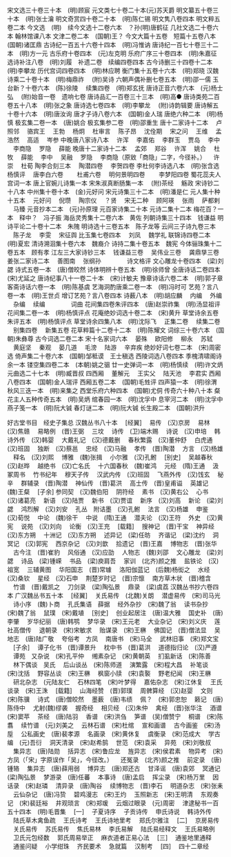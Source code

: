 <!-- { "loadSidebar": true } -->
宋文选三十卷三十本　(明)顾宸
元文类七十卷二十本(元)苏天爵
明文纂五十卷三十本　(明)张士瀹
明文奇赏四十卷二十本　(明)陈仁锡
明文隽八卷四本
明文粹五卷二本
今文选　(明)　续今文选十二卷六本　？孙(明)唐鹤征
几社文选二十卷六本
翰林馆课八本
文津二卷二本　(国朝)王？
今文大篇十五卷　短篇十五卷八本　(国朝)诸匡鼎
古诗纪一百五十六卷十四本　(明)冯惟讷
唐诗纪一百七十卷三十二本　(明)方一元
古乐府十卷四本　(元)左克明
乐府广序三十卷四本　(明)朱嘉征
选诗补注八卷　(明)刘履　补遗二卷　续编四卷四本
古今诗删三十四卷十二本　(明)李攀龙
历代宫词四卷四本　(明)林应聘
衡门集十五卷十六本　(明)郑晓
汉魏诗乘二十卷十本　(明)梅鼎祚
　(附)吴诗
六朝声偶补删七卷五本　(明)邵一儒
玉台新？十卷六本　(陈)徐陵
　续集四卷　(明)郑玄抚
唐诗正音六卷六本　(元)杨士弘
　(附)始音一卷　遗响七卷
唐诗品汇一百卷三十三本　(明)高●
唐诗类苑二百卷五十八本　(明)张之象
唐诗选七卷四本　(明)李攀龙
　(附)诗韵辑要
唐诗解五十卷十六本　(明)唐汝询
唐才子诗八卷六本　(国朝)金人瑞
唐绝六种二本　(明)杨慎
极玄集二卷一本　(唐)姚合
极玄集参二卷　(明)邵重生
唐十二家诗十二本
　卢照邻
　骆宾王
　王勃
　杨炯
　杜审言
　陈子昂
　沈佺期
　宋之问
　王维
　孟浩然
　高适
　岑参
中晚唐八家诗八本
　许浑
　李嘉佑
　李群玉
　贾岛
　李中
　李商隐
　罗隐
　薛能
晚唐十二家诗十二本
　孟郊
　郑谷
　许浑
　姚合
　杜牧
　薛能
　李中
　吴融
　罗隐
　李商隐（原敓「商隐」二字，今径补。）
　许崇
　杜荀
陶李合刻三本
　陶潜四卷
　李贺四卷
李杜何李诗选八本　(明)张含选　杨慎评
　唐李白六卷
　　杜甫六卷
　明何景明四卷
　　李梦阳四卷
蜀花蕊夫人宫词一本
唐上官婉儿诗集一本
宋朱淑真断肠集一本
　(附)茶经
　觞政
宋诗钞二十八本
中州集十卷十本　(金)元好问
宋元诗集三十二本　(明)潘是仁
元人集十种十五本
　元好问
　倪瓒
　陶宗仪
　？贤
　宋无二种
　顾阿瑛
　张雨
　萨都剌
　马臻
元音抄本二本　(元)孙原理
元百家诗集二十本
元诗二集十二本
梅花百？一本　释中？　冯子振
海岳灵秀集十二卷六本　黄佐
列朝诗集三十四本　钱谦益
明诗平论二十卷十二本　朱隗
明诗选十三卷五本　陈子龙等
云间三子诗九卷三本
　陈子龙
　李雯
　宋征舆
比玉集七卷四本
　刘凤
　魏学礼
联锦诗四卷二本　(明)夏宏
清诗溯洄集十卷六本　魏裔介
诗持二集十卷五本　魏宪
今体骊珠集十二卷五本　顾有孝
江左三大家诗钞三本
　钱谦益三卷
　吴伟业三卷
　龚鼎孳三卷
姜张二家诗二本
　善图南
　张纲孙
　　　　诗文格评
文心雕龙十卷四本　(梁)刘勰
诗式五卷一本　(唐)僧皎然
诗体明辨十卷五本　(明)徐师曾
全唐诗话二卷四本　(宋)尤延之
唐诗纪事八十一卷二十本　(宋)计敏夫
豫章诗话六卷二本　(明)郭子章
客斋诗话六卷一本　(明)陈基虞
艺海洞酌唐乘二卷一本　(明)冯时可
艺苑？言八卷一本　(明)王世贞
增订艺苑？言八卷四本
诗薮八本　(明)胡应麟
　内编
　外编
　杂编
　续编
　　　　词曲
花间集四卷朱评四本　(唐)赵崇祚集　(明)汤显祖评
花间集二卷一本　(明)杨慎评点
花庵绝妙词选十卷二本　(宋)黄升
草堂诗余五卷朱评五本　(明)杨慎评点
草堂诗余四集八本　(明)沈际飞
　正集二卷
　续集二卷
　别集四卷
　新集五卷
花草粹篇十二卷十二本　(明)陈耀文
词综三十卷六本　(国朝)朱彝尊
古今词选二卷二本
宋十名家词六本
　晏殊
　欧阳修
　柳永
　苏轼
　黄庭坚
　秦观
　晏几道
　毛滂
　陆游
　辛弃疾
绝妙好词七卷二本　(宋)周密选
倚声集二十卷六本　(国朝)邹秪谟　王士稹选
西陵词选八卷四本
季槐清啸阁诗余一本
镂空集四卷二本　(本朝)姚之骃
廿一史弹词一本　(明)杨慎续　(明)许文炳
元曲选二十七本　(明)臧晋叔
四西厢
　董解元
　王实父
　陆天池
　李君实
西厢八卷四本　(国朝)金人瑞评
西厢五卷二本　(国朝)毛甡评
四声猿一本　(明)徐渭
秋风三迭一本　(明)来集之
西堂乐府六种四本　(国朝)尤侗
传奇六十种八十本
粲花主人五种传奇五本　(明)吴炳
绾春园一本　(明)沈孚中
息宰河二本　(明)沈孚中
燕子笺一本　(明)阮大铖
春灯谜二本　(明)阮大铖
长生殿二本　(国朝)洪升


好古堂书目　经史子集总
汉魏丛书八十本
　[经翼]
　易传　(汉)京房
　易林　(汉)焦赣
　易略例　(晋)王弼
　三坟
　诗传　(卫)端木赐
　诗说　(汉)申培
　韩诗外传　(汉)韩婴
　大戴礼记　(汉)德戴删
　春秋繁露　(汉)董仲舒
　白虎通　(汉)班固
　独断　(汉)蔡邕
　忠经　(汉)马融
　孝传　(晋)陶潜
　方言　(汉)杨雄
　释名　(汉)刘熙
　博雅　(魏)张揖
　小尔雅　(汉)孔鲋
　[别史]
　吴越春秋　(汉)赵晔
　越绝书　(汉)亡名氏
　十六国春秋　(魏)崔鸿
　元经　(隋)王通
　汲冢周书
　竹书纪年
　穆天子传
　汉武内传　(汉)班固
　飞燕外传　(汉)饯玄
　秘辛
　群辅录　(晋)陶潜
　神仙传　(晋)葛洪
　高士传　(晋)皇甫谥
　英雄记　(魏)王粲
　[子余]
参同契　(汉)魏伯阳
　阴符经
　素书　(汉)黄右公
　心书　(汉)诸葛亮
　新语　(汉)陆贾
　新书　(汉)贾谊
　新序　(汉)刘高
　新论　(梁)刘勰
　鸿烈解　(汉)刘安
　孔丛　附诘墨　(汉)孔鲋
　法言　(汉)杨雄
　申鉴　(汉)荀悦
　中论　(魏)徐干
　中说　(隋)王通
　潜夫论　(汉)王符
　外史　(汉)黄宪
　说苑　(汉)刘向
　论衡　(汉)王充
　[载籍]
　搜神记　(晋)干宝
　神异经　(汉)东方朔
　十洲记　(汉)东方朔
　述异记　(梁)任昉
　齐谐记　(梁)沈约
　洞冥记　(汉)郭宪
　西京杂记　(汉)刘歆
　拾遗记　(晋)王嘉
　博物志　(晋)张华
　古今注　(晋)崔豹
　风俗通　(汉)应劭
　人物志　(魏)刘邵
　文心雕龙　(梁)刘勰
　诗品　(梁)锺嵘
　书品　(梁)庾肩吾
　家训　(北齐)颜之推
　盐铁论　(汉)祖宽
　三辅黄图
　华阳国志　(晋)常璩
　洛阳伽蓝记　(后魏)杨衒之
　水经　(汉)桑钦
　星经　(汉)石申
　荆楚岁时记　(晋)宗懔
　南方草木状　(晋)稽含
　竹谱　(晋)戴凯之
　刀剑录　(梁)陶弘景
　鼎录　(梁)虞荔
汉魏丛书抄六卷四本
广汉魏丛书五十本
　[经翼]
　关氏易传　(北魏)关朗
　潜虚易传　(宋)司马光
　诗小序　(魏)卜商
　孔氏集语　薛据
　经外杂抄　(宋)魏了翁
　读书杂抄　(宋)魏了翁
　鼠璞　(宋)戴埴
　[别史]
　创业起居注　(唐)温大雅
　国史补　(唐)李肇
　岁华纪丽　(唐)韩鹗
　梦华录　(宋)王元老
　大业杂记　(宋)刘义庆
　莲社高僧传
　退朝录　(宋)宋敏求
　贻谋录　(宋)王楙
　佛国记　(晋)僧法显
　吴地志　(唐)陆广敬
　夸俗考　方凤
　南唐书　(宋)马全
　武林旧事　(宋)郑文宝
　[子余]
　谭子化书　(晋)谭景升
　枕中书　(晋)葛洪
　道德指归论　(汉)严遵
　谭苑　又杂说　(宋)孔平仲
　缃素杂记　(宋)黄朝英
　扪虱新话　(宋)陈善
　林下偶谈　吴氏
　后山谈丛　(宋)陈师道
　演繁露　(宋)程大昌
　补笔谈　(宋)沈括
　野容丛谈　(宋)王楙
　枫窗小牍　(宋)袁褧
　野老纪闻　(宋)王楙
　研北杂志　(元陆友仁
　石林四笔　(宋)叶梦得
　嘉佑杂志　(宋)江休复
　王氏谈录　(宋)王洙
　[载籍]
　山海经赞　(晋)郭璞
　周髀算经　(汉)赵婴
　文则　(宋)陈骥
　诗式　(唐)僧皎然
　墨薮　(唐)韦绩
　佩？　(宋)郭忠恕
　籁记　(唐)陈侍中
　尤射(魏)缪袭
　握奇经
　相贝经　(汉)朱仲
　禽经　(晋)张华注
　酒谱　(宋)窦苹
　茶经　(唐)陆羽
　香谱　(宋)洪刍
　笋谱　(吴)僧赞宁
　桐谱　(宋)陈翥
　续竹谱　(元)刘美之
　云林石谱　(宋)杜绾
　宣和画谱
　古今画鉴　(宋)汤垕
　公私画史　(唐)裴孝源
　名画录　(宋)黄休复
　虞衡录　(宋)范成大
　学古编　(元)吾衍
　洞天清录　(宋)赵希鹄
　世范　(宋)袁采
　异苑　(宋)刘敬叔
　集异志　(唐)陆勋
　括异志　(宋)鲁应龙
　旌异志　(宋)侯君素
　物异考　(宋)方凤（「宋」字原误作「吴」，今径改。）
　还冤录　(北齐)颜之推
　前定录　(唐)锺辂
　集异志　(唐)薛用弱
　博异志　(唐)郑还古
　甘泽谣　(唐)袁郊
　冥通记　(梁)陶弘景
　梦游录　(唐)任蕃
　本事诗　(唐)孟启
　挥尘录　(宋)杨万里
　因话录　(宋)赵璘
　清异录　(唐)陶谷
　续博物志　(晋)李石
　明道杂志　(宋)张耒
　云仙杂记　(唐)冯贽
　碧鸡漫志　(宋)王灼
　玉照新志　(宋)王明清
　东观奏记　(宋)裴廷裕
　井观琐言　(宋)郑瑗
　云烟过眼录　(元)周密
　津逮秘书一百五十四本　(明)毛晋集
　[一]
　子夏诗序
　子贡诗传
　申氏诗说
　韩诗外传
　陆氏草木禽鱼疏
　王氏诗考
　王氏诗地里考
　郑氏尔雅注
　[二]
　京房易传
　关氏易传
　苏氏易传
　焦氏易林
　李氏易解
　陆氏易经释文
　王氏易略例
　卫氏元包经数
　郭氏周易举正
　麻衣道者正易心法
　[三]
　通鉴地里通释
　通鉴问疑
　小学绀珠
　齐民要术
　急就篇
　汉制考
　[四]
　四十二章经
